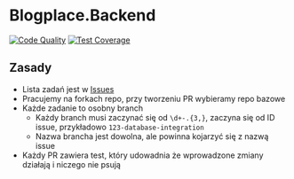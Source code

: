 # Blogplace.Backend

[![Code Quality](https://www.codefactor.io/repository/github/blogplace/blogplace.backend/badge)](https://www.codefactor.io/repository/github/blogplace/blogplace.backend)
[![Test Coverage](https://codecov.io/gh/Blogplace/Blogplace.Backend/graph/badge.svg?token=71BI6043KV)](https://codecov.io/gh/Blogplace/Blogplace.Backend)

## Zasady
- Lista zadań jest w [Issues](https://github.com/Blogplace/Blogplace.Backend/issues)
- Pracujemy na forkach repo, przy tworzeniu PR wybieramy repo bazowe
- Każde zadanie to osobny branch
  - Każdy branch musi zaczynać się od `\d+-.{3,}`, zaczyna się od ID issue, przykładowo `123-database-integration`
  - Nazwa brancha jest dowolna, ale powinna kojarzyć się z nazwą issue
- Każdy PR zawiera test, który udowadnia że wprowadzone zmiany działają i niczego nie psują